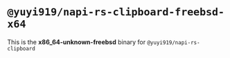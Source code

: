 # `@yuyi919/napi-rs-clipboard-freebsd-x64`

This is the **x86_64-unknown-freebsd** binary for `@yuyi919/napi-rs-clipboard`
